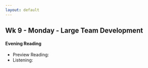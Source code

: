 ```yaml
---
layout: default
---
```


## Wk 9 - Monday - Large Team Development

#### Evening Reading

* Preview Reading: 
* Listening:
